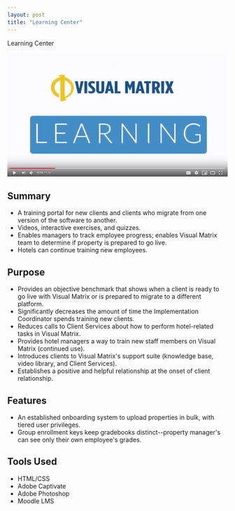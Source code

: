 ```yaml
---
layout: post
title: "Learning Center"
---
```


Learning Center

<p><a href="https://youtu.be/JR9jJMA1dGY" target="_blank"><img src="/images/vmlearning.PNG" alt="Learning Center"></a></p>

## Summary

- A training portal for new clients and clients who migrate from one version of the software to another.
- Videos, interactive exercises, and quizzes.
- Enables managers to track employee progress; enables Visual Matrix team to determine if property is prepared to go live.
- Hotels can continue training new employees.

## Purpose

- Provides an objective benchmark that shows when a client is ready to go live with Visual Matrix or is prepared to migrate to a different platform.
- Significantly decreases the amount of time the Implementation Coordinator spends training new clients.
- Reduces calls to Client Services about how to perform hotel-related tasks in Visual Matrix.
- Provides hotel managers a way to train new staff members on Visual Matrix (continued use).
- Introduces clients to Visual Matrix's support suite (knowledge base, video library, and Client Services).
- Establishes a positive and helpful relationship at the onset of client relationship.

## Features

- An established onboarding system to upload properties in bulk, with tiered user privileges. 
- Group enrollment keys keep gradebooks distinct--property manager's can see only their own employee's grades.

## Tools Used

- HTML/CSS
- Adobe Captivate
- Adobe Photoshop
- Moodle LMS
